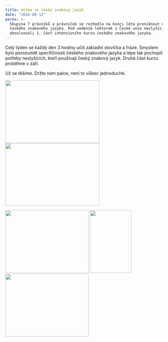 ```yaml
---
title: Učíme se český znakový jazyk
date: "2016-08-12"
perex: >-
  Skupina 7 právníků a právniček se rozhodla na konci léta proniknout do základů
  českého znakového jazyka. Pod vedením lektorek z České unie neslyšících v Brně
  absolvovali 1. část intenzivního kurzu českého znakového jazyka.
---
```


<p class="MsoNormal">Celý týden se každý den 3 hodiny učili základní slovíčka a fráze. Smyslem bylo porozumět specifičnosti českého znakového jazyka a lépe tak pochopit potřeby neslyšících, kteří používají český znakový jazyk. Druhá část kurzu proběhne v září. </p><p class="MsoNormal">Už se těšíme. Držte nám palce, není to vůbec jednoduché.</p><p> <a href="typo3/#" onclick="window.close();"><img border="0" src="typo3temp/pics/b362c8cb86.jpg" height="200" width="301" alt="" /></a> <a href="typo3/#" onclick="window.close();"><img border="0" src="typo3temp/pics/fcf9d196cb.jpg" height="200" width="301" alt="" /></a> </p><p><a href="typo3/#" onclick="window.close();"><img border="0" src="typo3temp/pics/e9113c3a9f.jpg" height="200" width="267" alt="" /></a> <a href="typo3/#" onclick="window.close();"><img border="0" src="typo3temp/pics/03f95be56f.jpg" height="200" width="133" alt="" /></a> <a href="typo3/#" onclick="window.close();"><img border="0" src="typo3temp/pics/7c9ef05c2f.jpg" height="200" width="267" alt="" /></a>   <a href="typo3/#" onclick="window.close();"></a></p>
